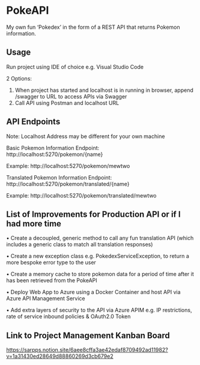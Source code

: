 # PokeAPI
My own fun ‘Pokedex’ in the form of a REST API that returns Pokemon information.

## Usage

Run project using IDE of choice e.g. Visual Studio Code

2 Options:
1) When project has started and localhost is in running in browser, append /swagger to URL to access APIs via Swagger
2) Call API using Postman and localhost URL

## API Endpoints
Note: Localhost Address may be different for your own machine

Basic Pokemon Information
Endpoint: http://localhost:5270/pokemon/{name}

Example: http://localhost:5270/pokemon/mewtwo

Translated Pokemon Information
Endpoint: http://localhost:5270/pokemon/translated/{name}

Example: http://localhost:5270/pokemon/translated/mewtwo

## List of Improvements for Production API or if I had more time

• Create a decoupled, generic method to call any fun translation API (which includes a generic class to match all translation responses)

• Create a new exception class e.g. PokedexServiceException, to return a more bespoke error type to the user

• Create a memory cache to store pokemon data for a period of time after it has been retrieved from the PokeAPI

• Deploy Web App to Azure using a Docker Container and host API via Azure API Management Service

• Add extra layers of security to the API via Azure APIM e.g. IP restrictions, rate of service inbound policies & OAuth2.0 Token

## Link to Project Management Kanban Board
https://sarpps.notion.site/6aee8cffa3ae42edaf8709492ad11982?v=1a31430ed28649d88860269d3cb679e2
